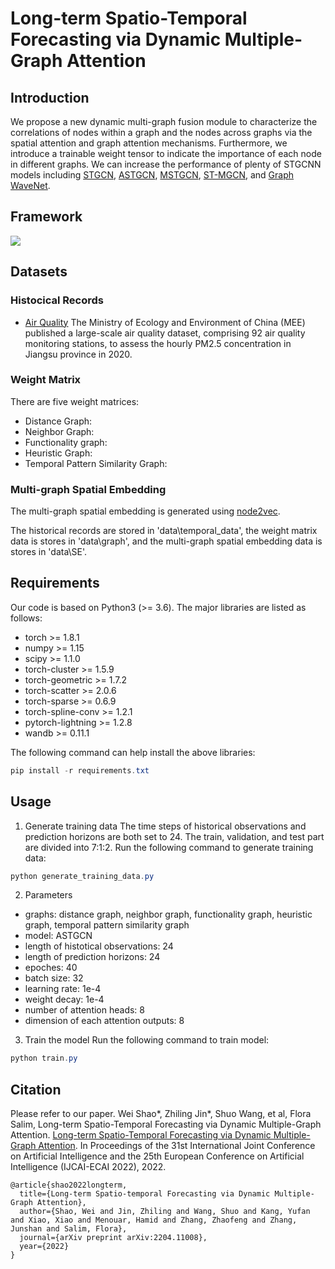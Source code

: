 # Long-term Spatio-Temporal Forecasting via Dynamic Multiple-Graph Attention

## Introduction

We propose a new dynamic multi-graph fusion module to characterize the correlations of nodes within a graph and the nodes across graphs via the spatial attention and graph attention mechanisms. Furthermore, we introduce a trainable weight tensor to indicate the importance of each node in different graphs. We can increase the performance of plenty of STGCNN models including [STGCN](https://www.ijcai.org/Proceedings/2018/0505), [ASTGCN](https://ojs.aaai.org/index.php/AAAI/article/view/3881), [MSTGCN](https://ojs.aaai.org/index.php/AAAI/article/view/3881), [ST-MGCN](https://ojs.aaai.org/index.php/AAAI/article/view/4247), and [Graph WaveNet](https://www.ijcai.org/Proceedings/2019/0264).

## Framework
![](https://github.com/swsamleo/HMSTGCN/blob/main/figures/framework.png)

## Datasets
### Histocical Records
- [Air Quality](https://english.mee.gov.cn/) The Ministry of Ecology and Environment of China (MEE) published a large-scale air quality dataset, comprising 92 air quality monitoring stations, to assess the hourly PM2.5 concentration in Jiangsu province in 2020.

### Weight Matrix
There are five weight matrices:
- Distance Graph: 
- Neighbor Graph: 
- Functionality graph:
- Heuristic Graph: 
- Temporal Pattern Similarity Graph:

### Multi-graph Spatial Embedding
The multi-graph spatial embedding is generated using [node2vec](https://github.com/aditya-grover/node2vec).


The historical records are stored in 'data\temporal_data', the weight matrix data is stores in 'data\graph', and the multi-graph spatial embedding data is stores in 'data\SE'.

## Requirements

Our code is based on Python3 (>= 3.6). The major libraries are listed as follows:
- torch >= 1.8.1
- numpy >= 1.15
- scipy >= 1.1.0
- torch-cluster >= 1.5.9
- torch-geometric >= 1.7.2
- torch-scatter >= 2.0.6
- torch-sparse >= 0.6.9
- torch-spline-conv >= 1.2.1
- pytorch-lightning >= 1.2.8
- wandb >= 0.11.1

The following command can help install the above libraries:
```powershell
pip install -r requirements.txt
```

## Usage
1. Generate training data
The time steps of historical observations and prediction horizons are both set to 24. The train, validation, and test part are divided into 7:1:2. Run the following command to generate training data:
```powershell
python generate_training_data.py
```
2. Parameters
- graphs: distance graph, neighbor graph, functionality graph, heuristic graph, temporal pattern similarity graph
- model: ASTGCN
- length of histotical observations: 24
- length of prediction horizons: 24
- epoches: 40
- batch size: 32
- learning rate: 1e-4
- weight decay: 1e-4
- number of attention heads: 8
- dimension of each attention outputs: 8

3. Train the model
Run the following command to train model:
```powershell
python train.py
```

## Citation
Please refer to our paper. Wei Shao*, Zhiling Jin*, Shuo Wang, et al, Flora Salim, Long-term Spatio-Temporal Forecasting via Dynamic Multiple-Graph Attention. [Long-term Spatio-Temporal Forecasting via Dynamic Multiple-Graph Attention](https://arxiv.org/abs/2204.11008?msclkid=3c019a95d0d611ec98d3ad7108897858). In Proceedings of the 31st International Joint Conference on Artificial Intelligence and the 25th European Conference on Artificial Intelligence (IJCAI-ECAI 2022), 2022.

```
@article{shao2022longterm,
  title={Long-term Spatio-temporal Forecasting via Dynamic Multiple-Graph Attention},
  author={Shao, Wei and Jin, Zhiling and Wang, Shuo and Kang, Yufan and Xiao, Xiao and Menouar, Hamid and Zhang, Zhaofeng and Zhang, Junshan and Salim, Flora},
  journal={arXiv preprint arXiv:2204.11008},
  year={2022}
}
```
